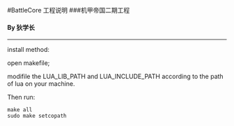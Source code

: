 #BattleCore 工程说明
###机甲帝国二期工程
#### By 狄学长
---

install method:

open makefile;

modifile the LUA_LIB_PATH and LUA_INCLUDE_PATH according to the path of lua on your machine.


Then run:

    make all
    sudo make setcopath



